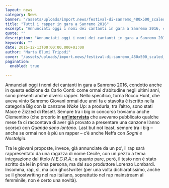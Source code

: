 ```yaml
---
layout: news
category: News
banner: "/assets/uploads/import.news/festival-di-sanremo_480x500_scaled_cropp.jpg"
title: "Tutti i rapper in gara a Sanremo 2016"
excerpt: "Annunciati oggi i nomi dei cantanti in gara a Sanremo 2016, condotto anche in questa edizione da Carlo Conti: come ormai d’abitudine negli ultimi anni, sono presenti anche diversi rapper. Nello specifico, torna Rocco Hunt, che aveva vinto Sanremo Giovani ormai due anni fa e stavolta è iscritto nella categoria Big con la canzone Wake Up: a produrla, [&hellip"
quote: ""
description: "Annunciati oggi i nomi dei cantanti in gara a Sanremo 2016, condotto anche in questa edizione da Carlo Conti: come ormai d’abitudine negli ultimi anni, sono presenti anche diversi rapper. Nello specifico, torna Rocco Hunt, che aveva vinto Sanremo Giovani ormai due anni fa e stavolta è iscritto nella categoria Big con la canzone Wake Up: a produrla, [&hellip"
keywords: ""
date: 2015-12-13T00:00:00.000+01:00
author: "Marta Blumi Tripodi"
cover: "/assets/uploads/import.news/festival-di-sanremo_480x500_scaled_cropp.jpg"
pagination:
  enabled: true

---
```


[](https://hotmc.com/wp-content/uploads/2013/12/festival-di-sanremo%5F480x500%5Fscaled%5Fcropp.jpg)

Annunciati oggi i nomi dei cantanti in gara a Sanremo 2016, condotto anche in questa edizione da Carlo Conti: come ormai d’abitudine negli ultimi anni, sono presenti anche diversi rapper. Nello specifico, torna Rocco Hunt, che aveva vinto Sanremo Giovani ormai due anni fa e stavolta è iscritto nella categoria Big con la canzone _Wake Up:_ a produrla, tra l’altro, sono stati Mace e Zizzed di Reset!. Sempre tra i big in concorso troviamo anche Clementino (che proprio in **[un’intervista](https://hotmc.com/quattro-chiacchiere-con-clementino-miracoli-in-progress/)** che avevamo pubblicato qualche mese fa ci raccontava di aver già provato a presentare una canzone l’anno scorso) con _Quando sono lontano_. Last but not least, sempre tra i big – anche se ormai non è più un rapper – c’è anche Neffa con _Sogni e Nostalgia_.

Tra le giovani proposte, invece, già annunciate da un po’, il rap sarà rappresentato da una ragazza di nome Cecile, con un pezzo a tema integrazione dal titolo _N.E.G.R.A._: a quanto pare, però, il testo non è stato scritto da lei in prima persona, ma dal suo produttore Lorenzo Lombardi. Insomma, rap, sì, ma con ghostwriter (per una volta dichiaratissimo, anche se il ghostwriting nel rap italiano, soprattutto nel rap mainstream al femminile, non è certo una novità).